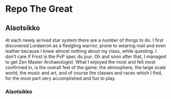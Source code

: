 # Repo The Great

## Alaotsikko
At each newly arrived star system there are a number of things to do. I first discovered Lordaeron as a fledgling warrior, prone to wearing mail and even leather because I knew almost nothing about my class, while questing. ﻿I don’t care if Frost is the PvP spec du jour. Oh and soon after that, I managed to get Zen Master Archaeologist. What I enjoyed the most and felt most confirmed in, is the overall feel of the game: the atmosphere, the large scale world, the music and art, and of course the classes and races which I find, for the most part very accomplished and fun to play.

### Alaotsikko
